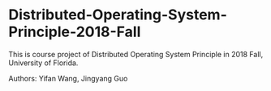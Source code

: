 # Distributed-Operating-System-Principle-2018-Fall

This is course project of Distributed Operating System Principle in 2018 Fall, University of Florida.

Authors: Yifan Wang, Jingyang Guo
